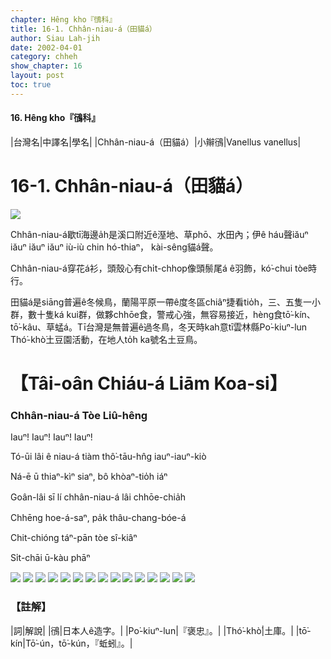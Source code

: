 ```yaml
---
chapter: Hêng kho『鴴科』
title: 16-1. Chhân-niau-á（田貓á）
author: Siau Lah-jih
date: 2002-04-01
category: chheh
show_chapter: 16
layout: post
toc: true
---
```


#### 16. Hêng kho『鴴科』


|台灣名|中譯名|學名|
|Chhân-niau-á（田貓á）|小辮鴴|Vanellus vanellus|


# 16-1. Chhân-niau-á（田貓á）


![](../too5/16/16-1-10.Chhân-niau-á.jpg)


Chhân-niau-á歇tī海邊a̍h是溪口附近ê溼地、草phō、水田內；伊ê háu聲iăuⁿ  iăuⁿ iăuⁿ iăuⁿ iù-iù chin hó-thiaⁿ， kài-sêng貓á聲。

Chhân-niau-á穿花á衫，頭殼心有chi̍t-chhop像頭鬃尾á ê羽飾，kó͘-chui tòe時行。

田貓á是siāng普遍ê冬候鳥，蘭陽平原一帶ê度冬區chiâⁿ捷看tio̍h，三、五隻一小群，數十隻ká kui群，做夥chhōe食，警戒心強，無容易接近，hèng食tō͘-kín、tō͘-kâu、草蜢á。Tī台灣是無普遍ê過冬鳥，冬天時kah意tī雲林縣Po͘-kiuⁿ-lun Thó͘-khò͘土豆園活動，在地人to̍h ka號名土豆鳥。



# 【Tâi-oân Chiáu-á Liām Koa-si】

### **Chhân-niau-á Tòe Liû-hêng**

Iauⁿ!  Iauⁿ!  Iauⁿ!  Iauⁿ!

Tó-ūi lâi ê niau-á tiàm thô͘-tāu-hn̂g iauⁿ-iauⁿ-kiò 

Ná-ē ū thiaⁿ-kìⁿ siaⁿ, bô khòaⁿ-tio̍h iáⁿ 

Goân-lâi sī lí chhân-niau-á lâi chhōe-chia̍h

Chhēng hoe-á-saⁿ, pa̍k thâu-chang-bóe-á

Chit-chióng táⁿ-pān tòe sî-kiâⁿ

Si̍t-chāi ū-kàu phāⁿ


![](../too5/16/16-1-14.Chhân-niau-á.jpg)
![](../too5/16/16-1-11.Chhân-niau-á.jpg)
![](../too5/16/16-1-12.Chhân-niau-á.jpg)
![](../too5/16/16-1-9.Chhân-niau-á.jpg)
![](../too5/16/16-1-8.Chhân-niau-á.jpg)
![](../too5/16/16-1-3.Chhân-niau-á.jpg)
![](../too5/16/16-1-5.Chhân-niau-á.jpg)
![](../too5/16/16-1-6.Chhân-niau-á.jpg)
![](../too5/16/16-1-7.Chhân-niau-á.jpg)
![](../too5/16/16-1-13.Chhân-niau-á.jpg)
![](../too5/16/16-1-16.Chhân-niau-á.jpg)
![](../too5/16/16-1-15.Chhân-niau-á.jpg)
![](../too5/16/16-1-2.Chhân-niau-á.jpg)
![](../too5/16/16-1-4.Chhân-niau-á.jpg)
![](../too5/16/16-1-1.Chhân-niau-á.jpg)


### 【註解】

|詞|解說|
|鴴|日本人ê造字。|
|Po͘-kiuⁿ-lun|『褒忠』。|
|Thó͘-khò͘|土庫。|
|tō͘-kín|Tō͘-ún，tō͘-kún，『蚯蚓』。|



